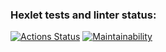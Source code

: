 ### Hexlet tests and linter status:
[![Actions Status](https://github.com/Pejnikov/python-project-lvl2/workflows/hexlet-check/badge.svg)](https://github.com/Pejnikov/python-project-lvl2/actions)
[![Maintainability](https://api.codeclimate.com/v1/badges/7fec3cdb17e4fd0c5333/maintainability)](https://codeclimate.com/github/Pejnikov/python-project-lvl2/maintainability)
